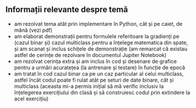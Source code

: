 ## Informații relevante despre temă ##

* am rezolvat tema atât prin implementare în Python, cât și pe caiet, de mână (vezi pdf)
* am elaborat demonstrații pentru formulele referitoare la gradienți pe (cazul binar și) cazul multiclass pentru a înțelege matematica din spate, și am scanat și inclus schițele de demonstrație (am remarcat că existau astfel de cerințe de rezolvare în documentul Jupiter Notebook)
* am rezolvat cerința extra și am inclus în cod și desenare de grafice pentru a urmări acuratețea (la antrenare și testare) în funcție de epocă
* am tratat în cod cazul binar ca pe un caz particular al celui multiclass, astfel încât codul poate fi rulat atât pe seturi de date binare, cât și multiclass (aceasta mi-a permis inițial să mă verific inclusiv la înțelegerea exercițiului din clasă și să construiesc codul prin extindere la acel exercițiu)